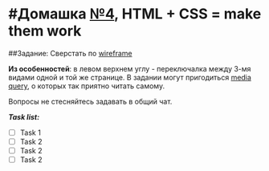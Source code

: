 #Домашка [№4](https://github.com/Zaknafeyn/Ktn-hometask/issues/5), HTML + CSS = make them work
=
##Задание: 
Сверстать по [wireframe](https://moqups.com/sudodoki/KljcOP8V)

**Из особенностей**: в левом верхнем углу - переключалка между 3-мя видами одной и той же странице. 
В задании могут пригодиться [media query](https://developer.mozilla.org/en-US/docs/Web/Guide/CSS/Media_queries), о которых так приятно читать самому. 

Вопросы не стесняйтесь задавать в общий чат.

**_Task list:_**

- [ ] Task 1
- [ ] Task 2
- [ ] Task 2
- [ ] Task 2
